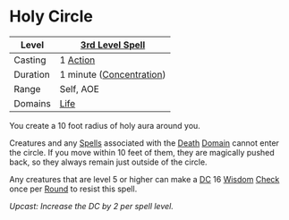 # Holy Circle

| Level    | [3rd Level Spell](../../../Spell%20Level.md)          |
| -------- | ----------------------------------------------------- |
| Casting  | 1 [Action](../../../../Game%20Procedures/Action.md)   |
| Duration | 1 minute ([Concentration](../../../Concentration.md)) |
| Range    | Self, AOE                                             |
| Domains  | [Life](../../../Spell%20Domains/Life.md)              |

You create a 10 foot radius of holy aura around you.

Creatures and any [Spells](../../../Spells.md) associated with the [Death](../../../Spell%20Domains/Death.md) [Domain](../../../Spell%20Domains/!Domain%20Index.md) cannot enter the circle. If you move within 10 feet of them, they are magically pushed back, so they always remain just outside of the circle.

Any creatures that are level 5 or higher can make a [DC](../../../../Game%20Procedures/DC.md) 16 [Wisdom](../../../../Player%20Characters/Chosen%20Statistics/Wisdom.md) [Check](../../../../Game%20Procedures/Check.md) once per [Round](../../../../Game%20Procedures/Round.md) to resist this spell.


*Upcast: Increase the DC by 2 per spell level.*